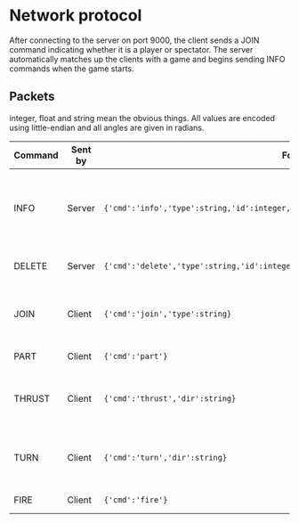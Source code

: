 Network protocol
================

After connecting to the server on port 9000, the client sends a JOIN command
indicating whether it is a player or spectator. The server automatically matches
up the clients with a game and begins sending INFO commands when the game starts.

Packets
-------

integer, float and string mean the obvious things. All values are encoded using
little-endian and all angles are given in radians.

|Command|Sent by|Format|Description|
|-------|-------|------|-----------|
|INFO|Server|`{'cmd':'info','type':string,'id':integer,'x':float,'y':float,'z':float,'angle':float}`|An object's state has been changed. `type` can be `spaceship` or `bullet`.|
|DELETE|Server|`{'cmd':'delete','type':string,'id':integer}`|An object has been deleted.|
|JOIN|Client|`{'cmd':'join','type':string}`|A client is joining. `type` can be `player` or `spectator`.|
|PART|Client|`{'cmd':'part'}`|A client is leaving.|
|THRUST|Client|`{'cmd':'thrust','dir':string}`|Set thruster state. `dir` can be `forward` or `off`.|
|TURN|Client|`{'cmd':'turn','dir':string}`|Set rotational state. `dir` can be `cw` or `ccw`.|
|FIRE|Client|`{'cmd':'fire'}`|Fire a bullet.|
